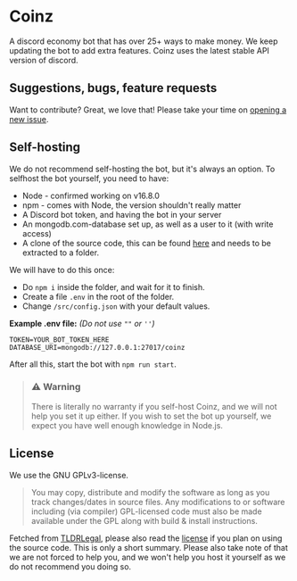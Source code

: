 # Coinz

A discord economy bot that has over 25+ ways to make money. We keep updating the bot to add extra features. Coinz uses the latest stable API version of discord.

## Suggestions, bugs, feature requests

Want to contribute? Great, we love that! Please take your time on [opening a new issue](https://github.com/Aqua-Solutions2/Coinz/issues/new).


## Self-hosting
We do not recommend self-hosting the bot, but it's always an option. To selfhost the bot yourself, you need to have:
* Node - confirmed working on v16.8.0
* npm - comes with Node, the version shouldn't really matter
* A Discord bot token, and having the bot in your server
* An mongodb.com-database set up, as well as a user to it (with write access)
* A clone of the source code, this can be found [here](https://github.com/SiebeBaree/AquaSolutions) and needs to be extracted to a folder.

We will have to do this once:
* Do `npm i` inside the folder, and wait for it to finish.
* Create a file `.env` in the root of the folder.
* Change `/src/config.json` with your default values.

**Example .env file:** *(Do not use `""` or `''`)*
```
TOKEN=YOUR_BOT_TOKEN_HERE
DATABASE_URI=mongodb://127.0.0.1:27017/coinz
```

After all this, start the bot with `npm run start`.

> ### ⚠ Warning 
> There is literally no warranty if you self-host Coinz, and we will not help you set it up either. If you wish to set the bot up yourself, we expect you have well enough knowledge in Node.js.

## License

We use the GNU GPLv3-license.

> You may copy, distribute and modify the software as long as you track changes/dates in source files. Any modifications to or software including (via compiler) GPL-licensed code must also be made available under the GPL along with build & install instructions.

Fetched from [TLDRLegal](https://tldrlegal.com/license/gnu-general-public-license-v3-(gpl-3)), please also read the [license](https://github.com/Aqua-Solutions2/Coinz/blob/master/LICENSE) if you plan on using the source code. This is only a short summary. Please also take note of that we are not forced to help you, and we won't help you host it yourself as we do not recommend you doing so.

